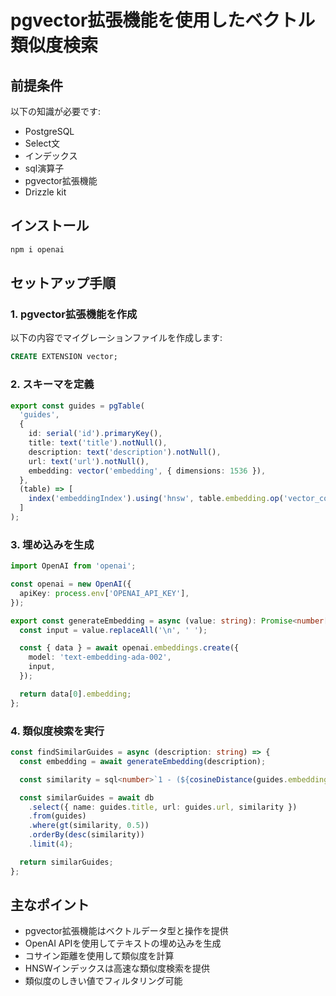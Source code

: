 # pgvector拡張機能を使用したベクトル類似度検索

## 前提条件
以下の知識が必要です:
- PostgreSQL
- Select文
- インデックス
- sql演算子
- pgvector拡張機能
- Drizzle kit

## インストール
```bash
npm i openai
```

## セットアップ手順

### 1. pgvector拡張機能を作成
以下の内容でマイグレーションファイルを作成します:
```sql
CREATE EXTENSION vector;
```

### 2. スキーマを定義
```typescript
export const guides = pgTable(
  'guides',
  {
    id: serial('id').primaryKey(),
    title: text('title').notNull(),
    description: text('description').notNull(),
    url: text('url').notNull(),
    embedding: vector('embedding', { dimensions: 1536 }),
  },
  (table) => [
    index('embeddingIndex').using('hnsw', table.embedding.op('vector_cosine_ops')),
  ]
);
```

### 3. 埋め込みを生成
```typescript
import OpenAI from 'openai';

const openai = new OpenAI({
  apiKey: process.env['OPENAI_API_KEY'],
});

export const generateEmbedding = async (value: string): Promise<number[]> => {
  const input = value.replaceAll('\n', ' ');

  const { data } = await openai.embeddings.create({
    model: 'text-embedding-ada-002',
    input,
  });

  return data[0].embedding;
};
```

### 4. 類似度検索を実行
```typescript
const findSimilarGuides = async (description: string) => {
  const embedding = await generateEmbedding(description);

  const similarity = sql<number>`1 - (${cosineDistance(guides.embedding, embedding)})`;

  const similarGuides = await db
    .select({ name: guides.title, url: guides.url, similarity })
    .from(guides)
    .where(gt(similarity, 0.5))
    .orderBy(desc(similarity))
    .limit(4);

  return similarGuides;
};
```

## 主なポイント
- pgvector拡張機能はベクトルデータ型と操作を提供
- OpenAI APIを使用してテキストの埋め込みを生成
- コサイン距離を使用して類似度を計算
- HNSWインデックスは高速な類似度検索を提供
- 類似度のしきい値でフィルタリング可能
